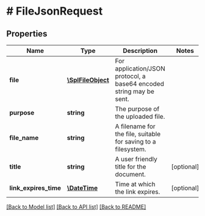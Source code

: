 # # FileJsonRequest

## Properties

Name | Type | Description | Notes
------------ | ------------- | ------------- | -------------
**file** | [**\SplFileObject**](\SplFileObject.md) | For application/JSON protocol, a base64 encoded string may be sent. | 
**purpose** | **string** | The purpose of the uploaded file. | 
**file_name** | **string** | A filename for the file, suitable for saving to a filesystem. | 
**title** | **string** | A user friendly title for the document. | [optional] 
**link_expires_time** | [**\DateTime**](\DateTime.md) | Time at which the link expires. | [optional] 

[[Back to Model list]](../../README.md#documentation-for-models) [[Back to API list]](../../README.md#documentation-for-api-endpoints) [[Back to README]](../../README.md)


